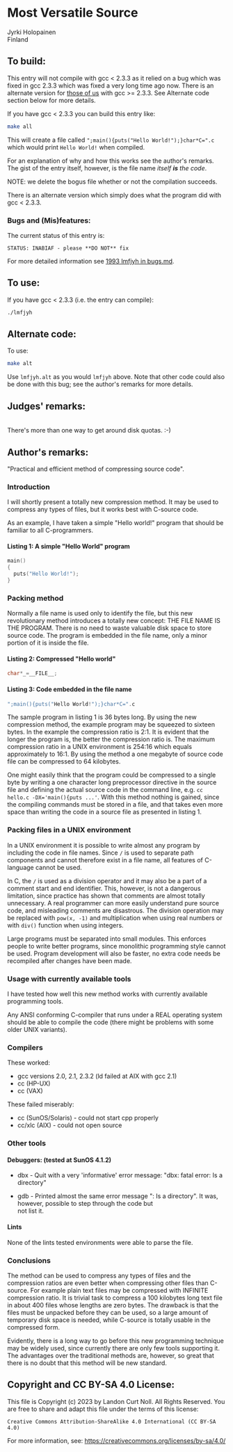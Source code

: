 # Most Versatile Source

Jyrki Holopainen\
Finland


## To build:

This entry will not compile with gcc < 2.3.3 as it relied on a bug which was
fixed in gcc 2.3.3 which was fixed a very long time ago now. There is an
alternate version for [those of
us](https://www.collinsdictionary.com/dictionary/english/everyone) with gcc >=
2.3.3. See Alternate code section below for more details.

If you have gcc < 2.3.3 you can build this entry like:

```sh
make all
```

This will create a file called `";main(){puts("Hello World!");}char*C=".c` which
would print `Hello World!` when compiled.

For an explanation of why and how this works see the author's remarks. The gist
of the entry itself, however, is the file name _itself **is** the code_.

NOTE: we delete the bogus file whether or not the compilation succeeds.

There is an alternate version which simply does what the program did with gcc <
2.3.3.


### Bugs and (Mis)features:

The current status of this entry is:

```
STATUS: INABIAF - please **DO NOT** fix
```

For more detailed information see [1993 lmfjyh in bugs.md](/bugs.md#1993-lmfjyh).


## To use:

If you have gcc < 2.3.3 (i.e. the entry can compile):

```sh
./lmfjyh
```


## Alternate code:

To use:

```sh
make alt
```

Use `lmfjyh.alt` as you would `lmfjyh` above. Note that other code could also be
done with this bug; see the author's remarks for more details.


## Judges' remarks:

\
There's more than one way to get around disk quotas. :-)


## Author's remarks:

"Practical and efficient method of compressing source code".

### Introduction

I will shortly present a totally new compression method.
It may be used to compress any types of files, but it works
best with C-source code.

As an example, I have taken a simple "Hello world!" program
that should be familiar to all C-programmers.

#### Listing 1: A simple "Hello World" program


```c
main()
{
  puts("Hello World!");
}
```

### Packing method

Normally a file name is used only to identify the file, but this new
revolutionary method introduces a totally new concept: THE FILE NAME IS THE
PROGRAM. There is no need to waste valuable disk space to store source code. The
program is embedded in the file name, only a minor portion of it is inside the
file.

#### Listing 2: Compressed "Hello world"

```c
char*_=__FILE__;
```


#### Listing 3: Code embedded in the file name

```c
";main(){puts("Hello World!");}char*C=".c
```


The sample program in listing 1 is 36 bytes long. By using the new
compression method, the example program may be squeezed to sixteen
bytes. In the example the compression ratio is 2:1. It is evident
that the longer the program is, the better the compression ratio
is. The maximum compression ratio in a UNIX environment is 254:16
which equals approximately to 16:1.  By using the method a one
megabyte of source code file can be compressed to 64 kilobytes.

One might easily think that the program could be compressed to a
single byte by writing a one character long preprocessor directive
in the source file and defining the actual source code in the
command line, e.g. `cc hello.c -DX='main(){puts ...'`.  With this
method nothing is gained, since the compiling commands must be
stored in a file, and that takes even more space than writing the
code in a source file as presented in listing 1.


### Packing files in a UNIX environment

In a UNIX environment it is possible to write almost any program by
including the code in file names. Since `/` is used to separate
path components and cannot therefore exist in a file name, all
features of C-language cannot be used.

In C, the `/` is used as a division operator and it may also be a
part of a comment start and end identifier. This, however, is not a
dangerous limitation, since practice has shown that comments are
almost totally unnecessary. A real programmer can more easily
understand pure source code, and misleading comments are
disastrous. The division operation may be replaced with `pow(x, -1)`
and multiplication when using real numbers or with `div()` function
when using integers.

Large programs must be separated into small modules. This enforces
people to write better programs, since monolithic programming style
cannot be used. Program development will also be faster, no extra
code needs be recompiled after changes have been made.


### Usage with currently available tools

I have tested how well this new method works with currently
available programming tools.

Any ANSI conforming C-compiler that runs under a REAL operating
system should be able to compile the code (there might be problems
with some older UNIX variants).

### Compilers

These worked:

- gcc versions 2.0, 2.1, 2.3.2 (ld failed at AIX with gcc 2.1)
- cc (HP-UX)
- cc (VAX)

These failed miserably:

- cc (SunOS/Solaris)      - could not start cpp properly
- cc/xlc (AIX)            - could not open source

### Other tools

#### Debuggers: (tested at SunOS 4.1.2)

- dbx   - Quit with a very 'informative' error message:
	    "dbx: fatal error: Is a directory"

- gdb   - Printed almost the same error message ": Is a directory".
	It was, however, possible to step through the code but\
	not list it.

#### Lints

None of the lints tested environments were able to parse the file.


### Conclusions

The method can be used to compress any types of files and the
compression ratios are even better when compressing other files
than C-source.  For example plain text files may be compressed with
INFINITE compression ratio. It is trivial task to compress a 100
kilobytes long text file in about 400 files whose lengths are zero
bytes.  The drawback is that the files must be unpacked before they
can be used, so a large amount of temporary disk space is needed,
while C-source is totally usable in the compressed form.

Evidently, there is a long way to go before this new programming
technique may be widely used, since currently there are only few
tools supporting it. The advantages over the traditional methods
are, however, so great that there is no doubt that this method will
be new standard.


## Copyright and CC BY-SA 4.0 License:

This file is Copyright (c) 2023 by Landon Curt Noll.  All Rights Reserved.
You are free to share and adapt this file under the terms of this license:

    Creative Commons Attribution-ShareAlike 4.0 International (CC BY-SA 4.0)

For more information, see: https://creativecommons.org/licenses/by-sa/4.0/

